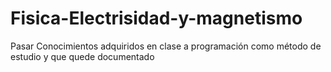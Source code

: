 # Fisica-Electrisidad-y-magnetismo
Pasar Conocimientos adquiridos en clase a programación como método de estudio y que quede documentado
